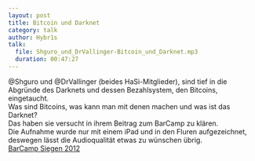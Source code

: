 ```yaml
---
layout: post
title: Bitcoin und Darknet
category: talk
author: Hybr1s
talk:
  file: Shguro_und_DrVallinger-Bitcoin_und_Darknet.mp3
  duration: 00:47:27
---
```

@Shguro und @DrVallinger (beides HaSi-Mitglieder), sind tief in die Abgründe des Darknets und dessen Bezahlsystem, den Bitcoins, eingetaucht.  
Was sind Bitcoins, was kann man mit denen machen und was ist das Darknet?  
Das haben sie versucht in ihrem Beitrag zum BarCamp zu klären.  
Die Aufnahme wurde nur mit einem iPad und in den Fluren aufgezeichnet, deswegen lässt die Audioqualität etwas zu wünschen übrig.  
[BarCamp Siegen 2012](http://barcamp-siegen.de/)
